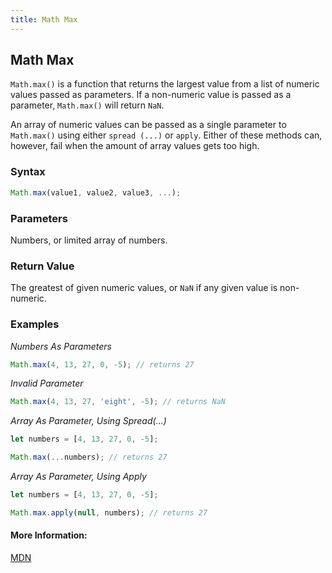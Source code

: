 ```yaml
---
title: Math Max
---
```


## Math Max

`Math.max()` is a function that returns the largest value from a list of numeric values passed as parameters. If a non-numeric value is passed as a parameter, `Math.max()` will return `NaN`.

An array of numeric values can be passed as a single parameter to `Math.max()` using either `spread (...)` or `apply`. Either of these methods can, however, fail when the amount of array values gets too high.

### Syntax

```js
Math.max(value1, value2, value3, ...);
```

### Parameters

Numbers, or limited array of numbers.

### Return Value

The greatest of given numeric values, or `NaN` if any given value is non-numeric.

### Examples

_Numbers As Parameters_

```js
Math.max(4, 13, 27, 0, -5); // returns 27
```

_Invalid Parameter_

```js
Math.max(4, 13, 27, 'eight', -5); // returns NaN
```

_Array As Parameter, Using Spread(...)_

```js
let numbers = [4, 13, 27, 0, -5];

Math.max(...numbers); // returns 27
```

_Array As Parameter, Using Apply_

```js
let numbers = [4, 13, 27, 0, -5];

Math.max.apply(null, numbers); // returns 27
```

#### More Information:
<a href="https://developer.mozilla.org/en-US/docs/Web/JavaScript/Reference/Global_Objects/Math/max">MDN</a>

